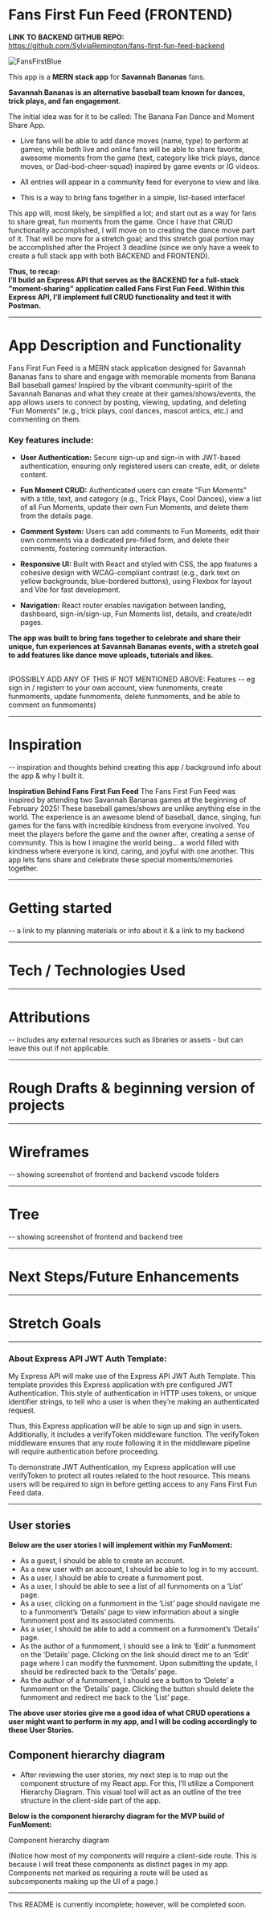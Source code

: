 # Fans First Fun Feed (FRONTEND)

**LINK TO BACKEND GITHUB REPO:** https://github.com/SylviaRemington/fans-first-fun-feed-backend

![FansFirstBlue](./public/images/smallerFansFirst.png) <br>

This app is a **MERN stack app** for **Savannah Bananas** fans.

**Savannah Bananas is an alternative baseball team known for dances, trick plays, and fan engagement**. 

The initial idea was for it to be called: The Banana Fan Dance and Moment Share App. 

- Live fans will be able to add dance moves (name, type) to perform at games; while both live and online fans will be able to share favorite, awesome moments from the game (text, category like trick plays, dance moves, or Dad-bod-cheer-squad) inspired by game events or IG videos. 

- All entries will appear in a community feed for everyone to view and like. 

- This is a way to bring fans together in a simple, list-based interface!

This app will, most likely, be simplified a lot; and start out as a way for fans to share great, fun moments from the game. Once I have that CRUD functionality accomplished, I will move on to creating the dance move part of it. That will be more for a stretch goal; and this stretch goal portion may be accomplished after the Project 3 deadline (since we only have a week to create a full stack app with both BACKEND and FRONTEND).

**Thus, to recap:** <br>
**I’ll build an Express API that serves as the BACKEND for a full-stack "moment-sharing" application called Fans First Fun Feed. Within this Express API, I’ll implement full CRUD functionality and test it with Postman.**

<hr>

# **App Description and Functionality**

Fans First Fun Feed is a MERN stack application designed for Savannah Bananas fans to share and engage with memorable moments from Banana Ball baseball games! Inspired by the vibrant community-spirit of the Savannah Bananas and what they create at their games/shows/events, the app allows users to connect by posting, viewing, updating, and deleting "Fun Moments" (e.g., trick plays, cool dances, mascot antics, etc.) and commenting on them. 

### Key features include:

- **User Authentication:** Secure sign-up and sign-in with JWT-based authentication, ensuring only registered users can create, edit, or delete content.

- **Fun Moment CRUD:** Authenticated users can create "Fun Moments" with a title, text, and category (e.g., Trick Plays, Cool Dances), view a list of all Fun Moments, update their own Fun Moments, and delete them from the details page.

- **Comment System:** Users can add comments to Fun Moments, edit their own comments via a dedicated pre-filled form, and delete their comments, fostering community interaction.

- **Responsive UI:** Built with React and styled with CSS, the app features a cohesive design with WCAG-compliant contrast (e.g., dark text on yellow backgrounds, blue-bordered buttons), using Flexbox for layout and Vite for fast development.

- **Navigation:** React router enables navigation between landing, dashboard, sign-in/sign-up, Fun Moments list, details, and create/edit pages.

**The app was built to bring fans together to celebrate and share their unique, fun experiences at Savannah Bananas events, with a stretch goal to add features like dance move uploads, tutorials and likes.**

<br>
(POSSIBLY ADD ANY OF THIS IF NOT MENTIONED ABOVE: Features -- eg sign in / registerr to your own account, view funmoments, create funmoments, update funmoments, delete funmoments, and be able to comment on funmoments)
<hr>

# **Inspiration** 
-- inspiration and thoughts behind creating this app / background info about the app & why I built it.

**Inspiration Behind Fans First Fun Feed**
The Fans First Fun Feed was inspired by attending two Savannah Bananas games at the beginning of February 2025! These baseball games/shows are unlike anything else in the world. The experience is an awesome blend of baseball, dance, singing, fun games for the fans with incredible kindness from everyone involved. You meet the players before the game and the owner after, creating a sense of community. This is how I imagine the world being... a world filled with kindness where everyone is kind, caring, and joyful with one another. This app lets fans share and celebrate these special moments/memories together.

<hr>

# **Getting started** 
-- a link to my planning materials or info about it & a link to my backend

<hr>

# **Tech / Technologies Used**

<hr>

# **Attributions** 
-- includes any external resources such as libraries or assets - but can leave this out if not applicable.

<hr>

# Rough Drafts & beginning version of projects

<hr>

# Wireframes 
-- showing screenshot of frontend and backend vscode folders

<hr>

# Tree 
-- showing screenshot of frontend and backend tree

<hr>

# **Next Steps/Future Enhancements**

<hr>

# **Stretch Goals**

<hr>

### About Express API JWT Auth Template:
My Express API will make use of the Express API JWT Auth Template. This template provides this Express application with pre configured JWT Authentication. This style of authentication in HTTP uses tokens, or unique identifier strings, to tell who a user is when they’re making an authenticated request.

Thus, this Express application will be able to sign up and sign in users. Additionally, it includes a verifyToken middleware function. The verifyToken middleware ensures that any route following it in the middleware pipeline will require authentication before proceeding.

To demonstrate JWT Authentication, my Express application will use verifyToken to protect all routes related to the hoot resource. This means users will be required to sign in before getting access to any Fans First Fun Feed data.

<hr>

## User stories

**Below are the user stories I will implement within my FunMoment:**

- As a guest, I should be able to create an account.
- As a new user with an account, I should be able to log in to my account.
- As a user, I should be able to create a funmoment post.
- As a user, I should be able to see a list of all funmoments on a ‘List’ page.
- As a user, clicking on a funmoment in the ‘List’ page should navigate me to a funmoment’s ‘Details’ page to view information about a single funmoment post and its associated comments.
- As a user, I should be able to add a comment on a funmoment’s ‘Details’ page.
- As the author of a funmoment, I should see a link to ‘Edit’ a funmoment on the ‘Details’ page. Clicking on the link should direct me to an ‘Edit’ page where I can modify the funmoment. Upon submitting the update, I should be redirected back to the ‘Details’ page.
- As the author of a funmoment, I should see a button to ‘Delete’ a funmoment on the ‘Details’ page. Clicking the button should delete the funmoment and redirect me back to the ‘List’ page.

**The above user stories give me a good idea of what CRUD operations a user might want to perform in my app, and I will be coding accordingly to these User Stories.**

## Component hierarchy diagram
- After reviewing the user stories, my next step is to map out the component structure of my React app. For this, I’ll utilize a Component Hierarchy Diagram. This visual tool will act as an outline of the tree structure in the client-side part of the app.

**Below is the component hierarchy diagram for the MVP build of FunMoment:**

Component hierarchy diagram

(Notice how most of my components will require a client-side route. This is because I will treat these components as distinct pages in my app. Components not marked as requiring a route will be used as subcomponents making up the UI of a page.)

-------------------------------------------------------------------------------------

This README is currently incomplete; however, will be completed soon.





